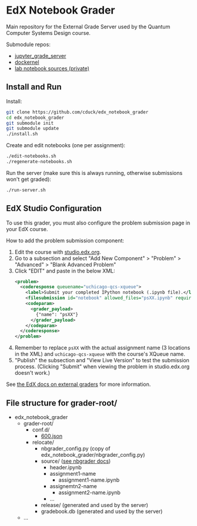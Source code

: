 # EdX Notebook Grader

Main repository for the External Grade Server used by the Quantum Computer Systems Design course.

Submodule repos:
- [jupyter_grade_server](https://github.com/cduck/jupyter_grade_server)
- [dockernel](https://github.com/cduck/dockernel)
- [lab notebook sources (private)](https://github.com/cduck/quantum_computer_systems_design_labs)


## Install and Run

Install:
```bash
git clone https://github.com/cduck/edx_notebook_grader
cd edx_notebook_grader
git submodule init
git submodule update
./install.sh
```

Create and edit notebooks (one per assignment):
```bash
./edit-notebooks.sh
./regenerate-notebooks.sh
```

Run the server (make sure this is always running, otherwise submissions won't get graded):
```bash
./run-server.sh
```

## EdX Studio Configuration
To use this grader, you must also configure the problem submission page in your EdX course.

How to add the problem submission component:
1. Edit the course with [studio.edx.org](https://studio.edx.org).
2. Go to a subsection and select "Add New Component" > "Problem" > "Advanced" > "Blank Advanced Problem"
3. Click "EDIT" and paste in the below XML:
    ```xml
    <problem>
      <coderesponse queuename="uchicago-qcs-xqueue">
        <label>Submit your completed IPython notebook (.ipynb file).</label>
        <filesubmission id="notebook" allowed_files="psXX.ipynb" required_files="psXX.ipynb"/>
        <codeparam>
          <grader_payload>
            {"name": "psXX"}
          </grader_payload>
        </codeparam>
      </coderesponse>
    </problem>
    ```
4. Remember to replace `psXX` with the actual assignment name (3 locations in the XML) and `uchicago-qcs-xqueue` with the course's XQueue name.
5. "Publish" the subsection and "View Live Version" to test the submission process.  (Clicking "Submit" when viewing the problem in studio.edx.org doesn't work.)

See [the EdX docs on external graders](https://edx.readthedocs.io/projects/edx-partner-course-staff/en/latest/exercises_tools/external_graders.html#olx-definition) for more information.

## File structure for grader-root/
- edx_notebook_grader
    - grader-root/
        - conf.d/
            - [600.json](https://github.com/cduck/jupyter_grade_server#json-configuration-file)
        - relocate/
            - nbgrader_config.py (copy of edx_notebook_grader/nbgrader_config.py)
            - source/ ([see nbgrader docs](https://nbgrader.readthedocs.io/en/latest/index.html))
                - header.ipynb
                - assignment1-name
                    - assignment1-name.ipynb
                - assignemtn2-name
                    - assignment2-name.ipynb
                - ...
            - release/ (generated and used by the server)
            - gradebook.db (generated and used by the server)
    - ...
